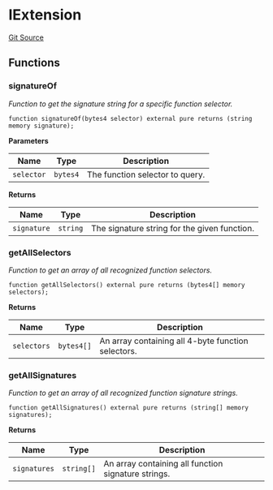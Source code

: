 # IExtension
[Git Source](https://github.com/0xStation/0xrails/blob/7b2d3363f0d5023623fd16114b60a38cf52ce246/src/extension/interface/IExtension.sol)


## Functions
### signatureOf

*Function to get the signature string for a specific function selector.*


```solidity
function signatureOf(bytes4 selector) external pure returns (string memory signature);
```
**Parameters**

|Name|Type|Description|
|----|----|-----------|
|`selector`|`bytes4`|The function selector to query.|

**Returns**

|Name|Type|Description|
|----|----|-----------|
|`signature`|`string`|The signature string for the given function.|


### getAllSelectors

*Function to get an array of all recognized function selectors.*


```solidity
function getAllSelectors() external pure returns (bytes4[] memory selectors);
```
**Returns**

|Name|Type|Description|
|----|----|-----------|
|`selectors`|`bytes4[]`|An array containing all 4-byte function selectors.|


### getAllSignatures

*Function to get an array of all recognized function signature strings.*


```solidity
function getAllSignatures() external pure returns (string[] memory signatures);
```
**Returns**

|Name|Type|Description|
|----|----|-----------|
|`signatures`|`string[]`|An array containing all function signature strings.|


